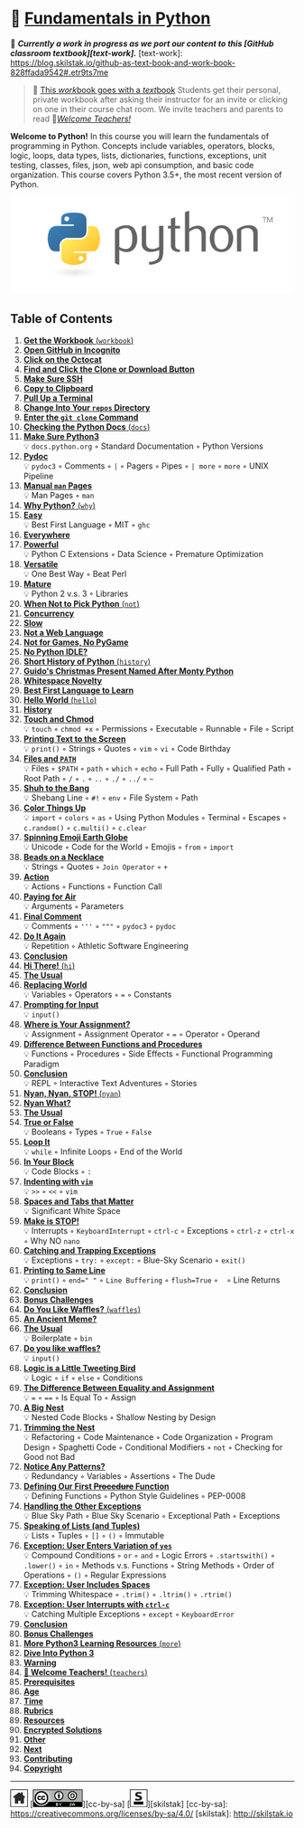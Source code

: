# 📖 [Fundamentals in Python][work]
[work]: https://github.com/skilstak/pyfun-work/blob/master/README.md

🚧 ***Currently a work in progress as we port our content to this [GitHub
classroom textbook][text-work].***
[text-work]: https://blog.skilstak.io/github-as-text-book-and-work-book-828ffada9542#.etr9ts7me

> 💬 [This *work*book goes with a *text*book][📖]
> Students get their personal, private workbook after asking their
> instructor for an invite or clicking on one in their course chat
> room. We invite teachers and parents to read 
> 🍎[*Welcome Teachers!*][🍎]

**Welcome to Python!** In this course you will learn the fundamentals
of programming in Python. Concepts include variables, operators,
blocks, logic, loops, data types, lists, dictionaries, functions,
exceptions, unit testing, classes, files, json, web api consumption,
and basic code organization. This course covers Python 3.5+, the most
recent version of Python.

![](/assets/python.png)

## Table of Contents

1. [**Get the Workbook** (`workbook`)](workbook/README.md)
  1. [**Open GitHub in Incognito**](workbook/README.md#user-content--open-github-in-incognito)
  2. [**Click on the Octocat**](workbook/README.md#user-content--click-on-the-octocat)
  3. [**Find and Click the Clone or Download Button**](workbook/README.md#user-content--find-and-click-the-clone-or-download-button)
  4. [**Make Sure SSH**](workbook/README.md#user-content--make-sure-ssh)
  5. [**Copy to Clipboard**](workbook/README.md#user-content--copy-to-clipboard)
  6. [**Pull Up a Terminal**](workbook/README.md#user-content--pull-up-a-terminal)
  7. [**Change Into Your `repos` Directory**](workbook/README.md#user-content--change-into-your-repos-directory)
  8. [**Enter the `git clone` Command**](workbook/README.md#user-content--enter-the-git-clone-command)
2. [**Checking the Python Docs** (`docs`)](docs/README.md)
  1. [**Make Sure Python3**](docs/README.md#user-content--make-sure-python3)
      <br>💡 `docs.python.org` ◦ Standard Documentation ◦ Python Versions
  2. [**Pydoc**](docs/README.md#user-content--pydoc)
      <br>💡 `pydoc3` ◦ Comments ◦ `|` ◦ Pagers ◦ Pipes ◦ `| more` ◦ `more` ◦ UNIX Pipeline
  3. [**Manual `man` Pages**](docs/README.md#user-content--manual-man-pages)
      <br>💡 Man Pages ◦ `man`
3. [**Why Python?** (`why`)](why/README.md)
  1. [**Easy**](why/README.md#user-content--easy)
      <br>💡 Best First Language ◦ MIT ◦ `ghc`
  2. [**Everywhere**](why/README.md#user-content--everywhere)
  3. [**Powerful**](why/README.md#user-content--powerful)
      <br>💡 Python C Extensions ◦ Data Science ◦ Premature Optimization
  4. [**Versatile**](why/README.md#user-content--versatile)
      <br>💡 One Best Way ◦ Beat Perl
  5. [**Mature**](why/README.md#user-content--mature)
      <br>💡 Python 2 v.s. 3 ◦ Libraries
4. [**When Not to Pick Python** (`not`)](not/README.md)
  1. [**Concurrency**](not/README.md#user-content--concurrency)
  2. [**Slow**](not/README.md#user-content--slow)
  3. [**Not a Web Language**](not/README.md#user-content--not-a-web-language)
  4. [**Not for Games, No PyGame**](not/README.md#user-content--not-for-games-no-pygame)
  5. [**No Python IDLE?**](not/README.md#user-content--no-python-idle)
5. [**Short History of Python** (`history`)](history/README.md)
  1. [**Guido's Christmas Present Named After Monty Python**](history/README.md#user-content--guidos-christmas-present-named-after-monty-python)
  2. [**Whitespace Novelty**](history/README.md#user-content--whitespace-novelty)
  3. [**Best First Language to Learn**](history/README.md#user-content--best-first-language-to-learn)
6. [**Hello World** (`hello`)](hello/README.md)
  1. [**History**](hello/README.md#user-content--history)
  2. [**Touch and Chmod**](hello/README.md#user-content--touch-and-chmod)
      <br>💡 `touch` ◦ `chmod +x` ◦ Permissions ◦ Executable ◦ Runnable ◦ File ◦ Script
  3. [**Printing Text to the Screen**](hello/README.md#user-content--printing-text-to-the-screen)
      <br>💡 `print()` ◦ Strings ◦ Quotes ◦ `vim` ◦ `vi` ◦ Code Birthday
  4. [**Files and `PATH`**](hello/README.md#user-content--files-and-path)
      <br>💡 Files ◦ `$PATH` ◦ `path` ◦ `which` ◦ `echo` ◦ Full Path ◦ Fully ◦ Qualified Path ◦ Root Path ◦ `/` ◦ `.` ◦ `..` ◦ `./` ◦ `../` ◦ `~`
  5. [**Shuh to the Bang**](hello/README.md#user-content--shuh-to-the-bang)
      <br>💡 Shebang Line ◦ `#!` ◦ `env` ◦ File System ◦ Path
  6. [**Color Things Up**](hello/README.md#user-content--color-things-up)
      <br>💡 `import` ◦ `colors` ◦ `as` ◦ Using Python Modules ◦ Terminal ◦ Escapes ◦ `c.random()` ◦ `c.multi()` ◦ `c.clear`
  7. [**Spinning Emoji Earth Globe**](hello/README.md#user-content--spinning-emoji-earth-globe)
      <br>💡 Unicode ◦ Code for the World ◦ Emojis ◦ `from` ◦ `import`
  8. [**Beads on a Necklace**](hello/README.md#user-content--beads-on-a-necklace)
      <br>💡 Strings ◦ Quotes ◦ `Join Operator` ◦ `+`
  9. [**Action**](hello/README.md#user-content--action)
      <br>💡 Actions ◦ Functions ◦ Function Call
  10. [**Paying for Air**](hello/README.md#user-content--paying-for-air)
      <br>💡 Arguments ◦ Parameters
  11. [**Final Comment**](hello/README.md#user-content--final-comment)
      <br>💡 Comments ◦ `'''` ◦ `"""` ◦ `pydoc3` ◦ `pydoc`
  12. [**Do It Again**](hello/README.md#user-content--do-it-again)
      <br>💡 Repetition ◦ Athletic Software Engineering
  13. [**Conclusion**](hello/README.md#user-content--conclusion)
7. [**Hi There!** (`hi`)](hi/README.md)
  1. [**The Usual**](hi/README.md#user-content--the-usual)
  2. [**Replacing World**](hi/README.md#user-content--replacing-world)
      <br>💡 Variables ◦ Operators ◦ `=` ◦ Constants
  3. [**Prompting for Input**](hi/README.md#user-content--prompting-for-input)
      <br>💡 `input()`
  4. [**Where is Your Assignment?**](hi/README.md#user-content--where-is-your-assignment)
      <br>💡 Assignment ◦ Assignment Operator ◦ `=` ◦ Operator ◦ Operand
  5. [**Difference Between Functions and Procedures**](hi/README.md#user-content--difference-between-functions-and-procedures)
      <br>💡 Functions ◦ Procedures ◦ Side Effects ◦ Functional Programming Paradigm
  6. [**Conclusion**](hi/README.md#user-content--conclusion)
      <br>💡 REPL ◦ Interactive Text Adventures ◦ Stories
8. [**Nyan, Nyan, STOP!** (`nyan`)](nyan/README.md)
  1. [**Nyan What?**](nyan/README.md#user-content--nyan-what)
  2. [**The Usual**](nyan/README.md#user-content--the-usual)
  3. [**True or False**](nyan/README.md#user-content--true-or-false)
      <br>💡 Booleans ◦ Types ◦ `True` ◦ `False`
  4. [**Loop It**](nyan/README.md#user-content--loop-it)
      <br>💡 `while` ◦ Infinite Loops ◦ End of the World
  5. [**In Your Block**](nyan/README.md#user-content--in-your-block)
      <br>💡 Code Blocks ◦ `:`
  6. [**Indenting with `vim`**](nyan/README.md#user-content--indenting-with-vim)
      <br>💡 `>>` ◦ `<<` ◦ `vim`
  7. [**Spaces and Tabs that Matter**](nyan/README.md#user-content--spaces-and-tabs-that-matter)
      <br>💡 Significant White Space
  8. [**Make is STOP!**](nyan/README.md#user-content--make-is-stop)
      <br>💡 Interrupts ◦ `KeyboardInterrupt` ◦ `ctrl-c` ◦ Exceptions ◦ `ctrl-z` ◦ `ctrl-x` ◦ Why NO `nano`
  9. [**Catching and Trapping Exceptions**](nyan/README.md#user-content--catching-and-trapping-exceptions)
      <br>💡 Exceptions ◦ `try:` ◦ `except:` ◦ Blue-Sky Scenario ◦ `exit()`
  10. [**Printing to Same Line**](nyan/README.md#user-content--printing-to-same-line)
      <br>💡 `print()` ◦ `end=" "` ◦ `Line Buffering` ◦ `flush=True` ◦ `
` ◦ Line Returns
  11. [**Conclusion**](nyan/README.md#user-content--conclusion)
  12. [**Bonus Challenges**](nyan/README.md#user-content--bonus-challenges)
9. [**Do You Like Waffles?** (`waffles`)](waffles/README.md)
  1. [**An Ancient Meme?**](waffles/README.md#user-content--an-ancient-meme)
  2. [**The Usual**](waffles/README.md#user-content--the-usual)
      <br>💡 Boilerplate ◦ `bin`
  3. [**Do you like waffles?**](waffles/README.md#user-content--do-you-like-waffles)
      <br>💡 `input()`
  4. [**Logic is a Little Tweeting Bird**](waffles/README.md#user-content--logic-is-a-little-tweeting-bird)
      <br>💡 Logic ◦ `if` ◦ `else` ◦ Conditions
  5. [**The Difference Between Equality and Assignment**](waffles/README.md#user-content--the-difference-between-equality-and-assignment)
      <br>💡 `=` ◦ `==` ◦ Is Equal To ◦ Assign
  6. [**A Big Nest**](waffles/README.md#user-content--a-big-nest)
      <br>💡 Nested Code Blocks ◦ Shallow Nesting by Design
  7. [**Trimming the Nest**](waffles/README.md#user-content--trimming-the-nest)
      <br>💡 Refactoring ◦ Code Maintenance ◦ Code Organization ◦ Program Design ◦ Spaghetti Code ◦ Conditional Modifiers ◦ `not` ◦ Checking for Good not Bad
  8. [**Notice Any Patterns?**](waffles/README.md#user-content--notice-any-patterns)
      <br>💡 Redundancy ◦ Variables ◦ Assertions ◦ The Dude
  9. [**Defining Our First ~~Procedure~~ Function**](waffles/README.md#user-content--defining-our-first-procedure-function)
      <br>💡 Defining Functions ◦ Python Style Guidelines ◦ PEP-0008
  10. [**Handling the Other Exceptions**](waffles/README.md#user-content--handling-the-other-exceptions)
      <br>💡 Blue Sky Path ◦ Blue Sky Scenario ◦ Exceptional Path ◦ Exceptions
  11. [**Speaking of Lists (and Tuples)**](waffles/README.md#user-content--speaking-of-lists-and-tuples)
      <br>💡 Lists ◦ Tuples ◦ `[]` ◦ `()` ◦ Immutable
  12. [**Exception: User Enters Variation of `yes`**](waffles/README.md#user-content--exception-user-enters-variation-of-yes)
      <br>💡 Compound Conditions ◦ `or` ◦ `and` ◦ Logic Errors ◦ `.startswith()` ◦ `.lower()` ◦ `in` ◦ Methods v.s. Functions ◦ String Methods ◦ Order of Operations ◦ `()` ◦ Regular Expressions
  13. [**Exception: User Includes Spaces**](waffles/README.md#user-content--exception-user-includes-spaces)
      <br>💡 Trimming Whitespace ◦ `.trim()` ◦ `.ltrim()` ◦ `.rtrim()`
  14. [**Exception: User Interrupts with `ctrl-c`**](waffles/README.md#user-content--exception-user-interrupts-with-ctrl-c)
      <br>💡 Catching Multiple Exceptions ◦ `except` ◦ `KeyboardError`
  15. [**Conclusion**](waffles/README.md#user-content--conclusion)
  16. [**Bonus Challenges**](waffles/README.md#user-content--bonus-challenges)
10. [**More Python3 Learning Resources** (`more`)](more/README.md)
  1. [**Dive Into Python 3**](more/README.md#user-content--dive-into-python-3)
  2. [**Warning**](more/README.md#user-content--warning)
11. [**🍎 Welcome Teachers!** (`teachers`)](teachers/README.md)
  1. [**Prerequisites**](teachers/README.md#user-content--prerequisites)
  2. [**Age**](teachers/README.md#user-content--age)
  3. [**Time**](teachers/README.md#user-content--time)
  4. [**Rubrics**](teachers/README.md#user-content--rubrics)
  5. [**Resources**](teachers/README.md#user-content--resources)
  6. [**Encrypted Solutions**](teachers/README.md#user-content--encrypted-solutions)
  7. [**Other**](teachers/README.md#user-content--other)
  8. [**Next**](teachers/README.md#user-content--next)
  9. [**Contributing**](teachers/README.md#user-content--contributing)
  10. [**Copyright**](teachers/README.md#user-content--copyright)

[🍎]: https://github.com/skilstak/pyfun/blob/gh-pages/teachers/README.md
[📖]: http://pyfun.skilstak.io

---
[![home](/assets/home-bw.png)](/README.md)
[![cc-by-sa](/assets/cc-by-sa.png)][cc-by-sa]
[![skilstak](/assets/skilstak-logo-bw.png)][skilstak]
[cc-by-sa]: https://creativecommons.org/licenses/by-sa/4.0/
[skilstak]: http://skilstak.io


